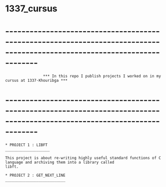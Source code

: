 # 1337_cursus

# -------------------------------------------------------------------------------------------------------------------------- # 
				     *** In this repo I publish projects I worked on in my cursus at 1337-Khouribga *** 

# -------------------------------------------------------------------------------------------------------------------------- #

	* PROJECT 1 : LIBFT
	____________________

	This project is about re-writing highly useful standard functions of C language and archiving them into a library called 
	libft.

	* PROJECT 2 : GET_NEXT_LINE
	___________________________


